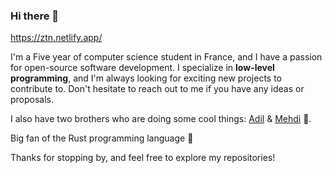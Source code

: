 ### Hi there 👋

https://ztn.netlify.app/


I'm a Five year of computer science student in France, and I have a passion for open-source software development. I specialize in **low-level programming**, and I'm always looking for exciting new projects to contribute to. Don't hesitate to reach out to me if you have any ideas or proposals.

I also have two brothers who are doing some cool things: [Adil](https://github.com/AdilZouitine) & [Mehdi](https://github.com/MehdiZouitine) 🤩.

Big fan of the Rust programming language 🦀

Thanks for stopping by, and feel free to explore my repositories!

